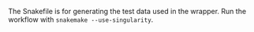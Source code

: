 The Snakefile is for generating the test data used in the wrapper.
Run the workflow with `snakemake --use-singularity`.
